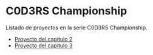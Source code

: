 # C0D3RS Championship

Listado de proyectos en la serie C0D3RS Championship.

- [Proyecto del capitulo 2](https://github.com/maratonadev-la/desafio-2-2020-tortuga-code)
- [Proyecto del capitulo 3](https://github.com/maratonadev-la/desafio-2-2020-tortuga-code)
